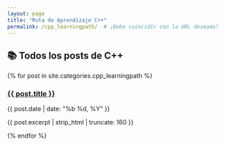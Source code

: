```yaml
---
layout: page
title: "Ruta de Aprendizaje C++"
permalink: /cpp_learningpath/  # ¡Debe coincidir con la URL deseada!
---
```


<h2>📚 Todos los posts de C++</h2>

{% for post in site.categories.cpp_learningpath %}
  <article>
    <h3><a href="{{ post.url }}">{{ post.title }}</a></h3>
    <time>{{ post.date | date: "%b %d, %Y" }}</time>
    <p>{{ post.excerpt | strip_html | truncate: 160 }}</p>
  </article>
{% endfor %}
